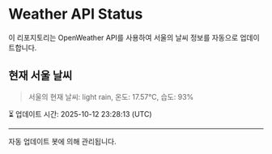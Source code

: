 
# Weather API Status

이 리포지토리는 OpenWeather API를 사용하여 서울의 날씨 정보를 자동으로 업데이트합니다.

## 현재 서울 날씨
> 서울의 현재 날씨: light rain, 온도: 17.57°C, 습도: 93%

⏳ 업데이트 시간: 2025-10-12 23:28:13 (UTC)

---
자동 업데이트 봇에 의해 관리됩니다.
